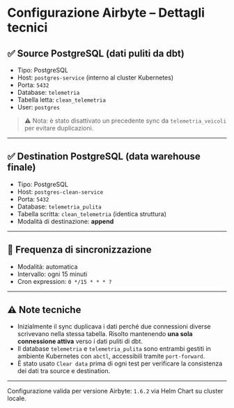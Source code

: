 # Configurazione Airbyte – Dettagli tecnici

## ✅ Source PostgreSQL (dati puliti da dbt)

- Tipo: PostgreSQL
- Host: `postgres-service` (interno al cluster Kubernetes)
- Porta: `5432`
- Database: `telemetria`
- Tabella letta: `clean_telemetria`
- User: `postgres`

> ⚠️ Nota: è stato disattivato un precedente sync da `telemetria_veicoli` per evitare duplicazioni.

---

## ✅ Destination PostgreSQL (data warehouse finale)

- Tipo: PostgreSQL
- Host: `postgres-clean-service`
- Porta: `5432`
- Database: `telemetria_pulita`
- Tabella scritta: `clean_telemetria` (identica struttura)
- Modalità di destinazione: **append**

---

## 🔁 Frequenza di sincronizzazione

- Modalità: automatica
- Intervallo: ogni 15 minuti
- Cron expression: `0 */15 * * * ?`

---

## ⚠️ Note tecniche

- Inizialmente il sync duplicava i dati perché due connessioni diverse scrivevano nella stessa tabella. Risolto mantenendo **una sola connessione attiva** verso i dati puliti di dbt.
- Il database `telemetria` e `telemetria_pulita` sono entrambi gestiti in ambiente Kubernetes con `abctl`, accessibili tramite `port-forward`.
- È stato usato `Clear data` prima di ogni test per verificare la consistenza dei dati tra source e destination.

---

Configurazione valida per versione Airbyte: `1.6.2` via Helm Chart su cluster locale.
